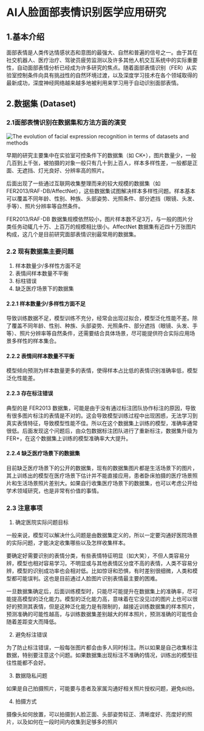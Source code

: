 # AI人脸面部表情识别医学应用研究

## 1.基本介绍

面部表情是人类传达情感状态和意图的最强大、自然和普遍的信号之一。由于其在社交机器人、医疗治疗、驾驶员疲劳监测以及许多其他人机交互系统中的实际重要性，自动面部表情分析已经成为许多研究的焦点。随着面部表情识别（FER）从实验室控制条件向具有挑战性的自然环境过渡，以及深度学习技术在各个领域取得的最新成功，深度神经网络越来越多地被利用来学习用于自动识别面部表情。

## 2.数据集 (Dataset)

### 2.1面部表情识别在数据集和方法方面的演变

![The evolution of facial expression recognition in terms of datasets
and methods](https://cdn.huoyijie.cn/uploads/2024/04/datasets.png)

早期的研究主要集中在实验室可控条件下的数据集（如 CK+），图片数量少，一般几百到上千张，被拍摄的对象一般只有几十到上百人，样本多样性差，一般都是正面、无遮挡、灯光良好、分辨率高的照片。

后面出现了一些通过互联网收集整理而来的较大规模的数据集（如 FER2013/RAF-DB/AffectNet），这些数据集试图解决样本多样性问题。样本基本可以覆盖不同年龄、性别、种族、头部姿势、光照条件、部分遮挡（眼镜、头发、手等）、照片分辨率等自然条件。

FER2013/RAF-DB 数据集规模依然较小，图片样本数不足3万，与一般的图片分类任务动辄几十万、上百万的规模相比很小。AffectNet 数据集有近四十万张图片构成，这几个是目前研究面部表情识别最常用的数据集。

### 2.2 现有数据集主要问题

1. 样本数量少/多样性方面不足
2. 表情间样本数量不平衡
3. 标柱错误
4. 缺乏医疗场景下的数据集

#### 2.2.1 样本数量少/多样性方面不足

导致训练数据不足，模型训练不充分，经常会出现过拟合，模型泛化性能不差。除了覆盖不同年龄、性别、种族、头部姿势、光照条件、部分遮挡（眼镜、头发、手等）、照片分辨率等自然条件，还需要结合具体场景，尽可能提供符合实际应用场景多样性的样本集合。

#### 2.2.2 表情间样本数量不平衡

模型倾向预测为样本数量更多的表情，使得样本占比低的表情识别准确率低，模型泛化性能差。

#### 2.2.3 存在标注错误

典型的是 FER2013 数据集，可能是由于没有通过标注团队协作标注的原因，导致有很多图片标注的表情是不对的。这会导致模型训练过程中出现困惑，无法学习到真实表情特征，导致模型性能不佳。所以在这个数据集上训练的模型，准确率通常很低。后面发现这个问题后，由众包数据标注团队进行了重新标注，数据集升级为 FER+，在这个数据集上训练的模型准确率大大提升。

#### 2.2.4 缺乏医疗场景下的数据集

目前缺乏医疗场景下的公开的数据集，现有的数据集图片都是生活场景下的图片，其上训练出的模型在医疗场景下估计并不能直接应用，患者卧床拍摄的医疗场景照片和生活场景照片差别大。如果自行收集医疗场景下的数据集，也可以考虑公开给学术领域研究，也是非常有价值的事情。

### 2.3 注意事项

1. 确定医院实际问题目标

一般来说，模型可以解决什么问题是由数据集定义的，所以一定要沟通好医院场景的实际问题，才能决定收集哪些以及怎样收集样本。

要确定好需要识别的表情分类，有些表情特征明显（如大笑），不但人类容易分辨，模型也相对容易学习。不明显或与其他表情区分度不高的表情，人类不容易分辨，模型的识别成功率也会相对低。比如惊讶和恐惧，有时差别很细微，人类和模型都可能误判。这也是目前通过人脸图片识别表情最主要的困难。

一旦数据集确定后，后面训练模型时，只能尽可能提升在数据集上的准确率，尽可能提高模型的泛化能力。模型的泛化能力高，意味着在它没见过的图片上也可以很好的预测其表情，但是这种泛化能力是有限制的，越接近训练数据集的样本照片，预测准确的可能性越高，与训练数据集差别越大的样本照片，预测准确的可能性会随着差距变大而降低。

2. 避免标注错误

为了防止标注错误，一般每张图片都会由多人同时标注。所以如果是自己收集标注数据，特别要注意这个问题。如果数据集出现标注不准确的情况，训练出的模型往往性能都不会好。

3. 数据隐私问题

如果是自己拍摄照片，可能要与患者及家属沟通好相关照片授权问题，避免纠纷。

4. 拍摄方式

摄像头如何放置，可以拍摄到人脸正面、头部姿势较正、清晰度好、亮度好的照片，以及如何在一段时间内收集到足够多的照片
